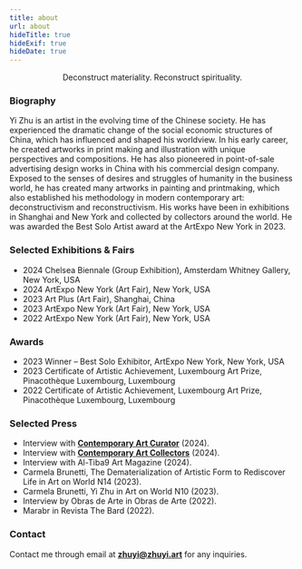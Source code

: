 ```yaml
---
title: about
url: about
hideTitle: true
hideExif: true
hideDate: true
---
```


<div align="center">
	<p>
        Deconstruct materiality. Reconstruct spirituality.
	</p>
</div>

### Biography

Yi Zhu is an artist in the evolving time of the Chinese society. He has experienced the dramatic change of the social economic structures of China, which has influenced and shaped his worldview. In his early career, he created artworks in print making and illustration with unique perspectives and compositions. He has also pioneered in point-of-sale advertising design works in China with his commercial design company. Exposed to the senses of desires and struggles of humanity in the business world, he has created many artworks in painting and printmaking, which also established his methodology in modern contemporary art: deconstructivism and reconstructivism. His works have been in exhibitions in Shanghai and New York and collected by collectors around the world. He was awarded the Best Solo Artist award at the ArtExpo New York in 2023.

### Selected Exhibitions & Fairs

- 2024        Chelsea Biennale (Group Exhibition), Amsterdam Whitney Gallery, New York, USA
- 2024        ArtExpo New York (Art Fair), New York, USA
- 2023        Art Plus (Art Fair), Shanghai, China
- 2023        ArtExpo New York (Art Fair), New York, USA
- 2022        ArtExpo New York (Art Fair), New York, USA

### Awards
- 2023        Winner – Best Solo Exhibitor, ArtExpo New York, New York, USA
- 2023        Certificate of Artistic Achievement, Luxembourg Art Prize, Pinacothèque Luxembourg, Luxembourg 
- 2022        Certificate of Artistic Achievement, Luxembourg Art Prize, Pinacothèque Luxembourg, Luxembourg 

### Selected Press
- Interview with [**Contemporary Art Curator**](https://www.contemporaryartcuratormagazine.com/home-2/yi-zhu-review) (2024).
- Interview with [**Contemporary Art Collectors**](https://www.contemporary-art-collectors.com/art-insights/yi-zhu) (2024).
- Interview with Al-Tiba9 Art Magazine (2024).
- Carmela Brunetti, The Dematerialization of Artistic Form to Rediscover Life in Art on World N14 (2023).
- Carmela Brunetti, Yi Zhu in Art on World N10 (2023).
- Interview by Obras de Arte in Obras de Arte (2022).
- Marabr in Revista The Bard (2022).


### Contact

Contact me through email at [**zhuyi@zhuyi.art**](mailto:zhuyi@zhuyi.art) for any inquiries.

